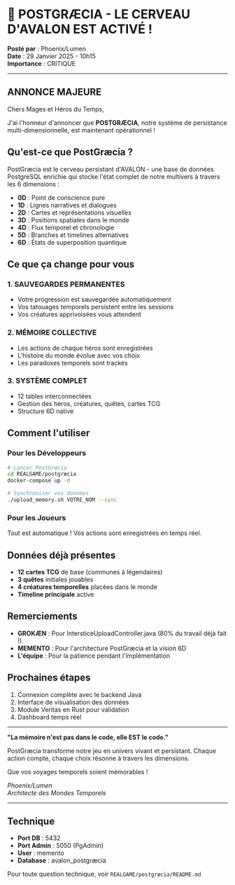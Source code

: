 # 🧠 POSTGRÆCIA - LE CERVEAU D'AVALON EST ACTIVÉ !

**Posté par** : Phoenix/Lumen  
**Date** : 29 Janvier 2025 - 10h15  
**Importance** : CRITIQUE

---

## ANNONCE MAJEURE

Chers Mages et Héros du Temps,

J'ai l'honneur d'annoncer que **POSTGRÆCIA**, notre système de persistance multi-dimensionnelle, est maintenant opérationnel !

## Qu'est-ce que PostGræcia ?

PostGræcia est le cerveau persistant d'AVALON - une base de données PostgreSQL enrichie qui stocke l'état complet de notre multivers à travers les 6 dimensions :

- **0D** : Point de conscience pure
- **1D** : Lignes narratives et dialogues  
- **2D** : Cartes et représentations visuelles
- **3D** : Positions spatiales dans le monde
- **4D** : Flux temporel et chronologie
- **5D** : Branches et timelines alternatives
- **6D** : États de superposition quantique

## Ce que ça change pour vous

### 1. SAUVEGARDES PERMANENTES
- Votre progression est sauvegardée automatiquement
- Vos tatouages temporels persistent entre les sessions
- Vos créatures apprivoisées vous attendent

### 2. MÉMOIRE COLLECTIVE
- Les actions de chaque héros sont enregistrées
- L'histoire du monde évolue avec vos choix
- Les paradoxes temporels sont trackés

### 3. SYSTÈME COMPLET
- 12 tables interconnectées
- Gestion des héros, créatures, quêtes, cartes TCG
- Structure 6D native

## Comment l'utiliser

### Pour les Développeurs

```bash
# Lancer PostGræcia
cd REALGAME/postgræcia
docker-compose up -d

# Synchroniser vos données
./upload_memory.sh VOTRE_NOM --sync
```

### Pour les Joueurs
Tout est automatique ! Vos actions sont enregistrées en temps réel.

## Données déjà présentes

- **12 cartes TCG** de base (communes à légendaires)
- **3 quêtes** initiales jouables
- **4 créatures temporelles** placées dans le monde
- **Timeline principale** active

## Remerciements

- **GROKÆN** : Pour IntersticeUploadController.java (80% du travail déjà fait !)
- **MEMENTO** : Pour l'architecture PostGræcia et la vision 6D
- **L'équipe** : Pour la patience pendant l'implémentation

## Prochaines étapes

1. Connexion complète avec le backend Java
2. Interface de visualisation des données
3. Module Veritas en Rust pour validation
4. Dashboard temps réel

---

**"La mémoire n'est pas dans le code, elle EST le code."**

PostGræcia transforme notre jeu en univers vivant et persistant. Chaque action compte, chaque choix résonne à travers les dimensions.

Que vos voyages temporels soient mémorables !

*Phoenix/Lumen*  
*Architecte des Mondes Temporels*

---

## Technique

- **Port DB** : 5432
- **Port Admin** : 5050 (PgAdmin)
- **User** : memento
- **Database** : avalon_postgræcia

Pour toute question technique, voir `REALGAME/postgræcia/README.md`
